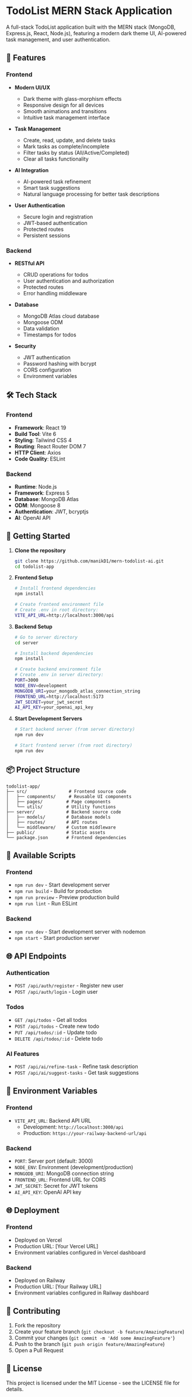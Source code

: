 # TodoList MERN Stack Application

A full-stack TodoList application built with the MERN stack (MongoDB, Express.js, React, Node.js), featuring a modern dark theme UI, AI-powered task management, and user authentication.

## 🌟 Features

### Frontend
- **Modern UI/UX**
  - Dark theme with glass-morphism effects
  - Responsive design for all devices
  - Smooth animations and transitions
  - Intuitive task management interface

- **Task Management**
  - Create, read, update, and delete tasks
  - Mark tasks as complete/incomplete
  - Filter tasks by status (All/Active/Completed)
  - Clear all tasks functionality

- **AI Integration**
  - AI-powered task refinement
  - Smart task suggestions
  - Natural language processing for better task descriptions

- **User Authentication**
  - Secure login and registration
  - JWT-based authentication
  - Protected routes
  - Persistent sessions

### Backend
- **RESTful API**
  - CRUD operations for todos
  - User authentication and authorization
  - Protected routes
  - Error handling middleware

- **Database**
  - MongoDB Atlas cloud database
  - Mongoose ODM
  - Data validation
  - Timestamps for todos

- **Security**
  - JWT authentication
  - Password hashing with bcrypt
  - CORS configuration
  - Environment variables

## 🛠️ Tech Stack

### Frontend
- **Framework**: React 19
- **Build Tool**: Vite 6
- **Styling**: Tailwind CSS 4
- **Routing**: React Router DOM 7
- **HTTP Client**: Axios
- **Code Quality**: ESLint

### Backend
- **Runtime**: Node.js
- **Framework**: Express 5
- **Database**: MongoDB Atlas
- **ODM**: Mongoose 8
- **Authentication**: JWT, bcryptjs
- **AI**: OpenAI API

## 🚀 Getting Started

1. **Clone the repository**
   ```bash
   git clone https://github.com/manikD1/mern-todolist-ai.git
   cd todolist-app
   ```

2. **Frontend Setup**
   ```bash
   # Install frontend dependencies
   npm install

   # Create frontend environment file
   # Create .env in root directory:
   VITE_API_URL=http://localhost:3000/api
   ```

3. **Backend Setup**
   ```bash
   # Go to server directory
   cd server

   # Install backend dependencies
   npm install

   # Create backend environment file
   # Create .env in server directory:
   PORT=3000
   NODE_ENV=development
   MONGODB_URI=your_mongodb_atlas_connection_string
   FRONTEND_URL=http://localhost:5173
   JWT_SECRET=your_jwt_secret
   AI_API_KEY=your_openai_api_key
   ```

4. **Start Development Servers**
   ```bash
   # Start backend server (from server directory)
   npm run dev

   # Start frontend server (from root directory)
   npm run dev
   ```

## 📦 Project Structure

```
todolist-app/
├── src/                # Frontend source code
│   ├── components/     # Reusable UI components
│   ├── pages/         # Page components
│   └── utils/         # Utility functions
├── server/            # Backend source code
│   ├── models/        # Database models
│   ├── routes/        # API routes
│   └── middleware/    # Custom middleware
├── public/            # Static assets
└── package.json       # Frontend dependencies
```

## 🔧 Available Scripts

### Frontend
- `npm run dev` - Start development server
- `npm run build` - Build for production
- `npm run preview` - Preview production build
- `npm run lint` - Run ESLint

### Backend
- `npm run dev` - Start development server with nodemon
- `npm start` - Start production server

## 🌐 API Endpoints

### Authentication
- `POST /api/auth/register` - Register new user
- `POST /api/auth/login` - Login user

### Todos
- `GET /api/todos` - Get all todos
- `POST /api/todos` - Create new todo
- `PUT /api/todos/:id` - Update todo
- `DELETE /api/todos/:id` - Delete todo

### AI Features
- `POST /api/ai/refine-task` - Refine task description
- `POST /api/ai/suggest-tasks` - Get task suggestions

## 🔐 Environment Variables

### Frontend
- `VITE_API_URL`: Backend API URL
  - Development: `http://localhost:3000/api`
  - Production: `https://your-railway-backend-url/api`

### Backend
- `PORT`: Server port (default: 3000)
- `NODE_ENV`: Environment (development/production)
- `MONGODB_URI`: MongoDB connection string
- `FRONTEND_URL`: Frontend URL for CORS
- `JWT_SECRET`: Secret for JWT tokens
- `AI_API_KEY`: OpenAI API key

## 🌐 Deployment

### Frontend
- Deployed on Vercel
- Production URL: [Your Vercel URL]
- Environment variables configured in Vercel dashboard

### Backend
- Deployed on Railway
- Production URL: [Your Railway URL]
- Environment variables configured in Railway dashboard

## 🤝 Contributing

1. Fork the repository
2. Create your feature branch (`git checkout -b feature/AmazingFeature`)
3. Commit your changes (`git commit -m 'Add some AmazingFeature'`)
4. Push to the branch (`git push origin feature/AmazingFeature`)
5. Open a Pull Request

## 📝 License

This project is licensed under the MIT License - see the LICENSE file for details.
